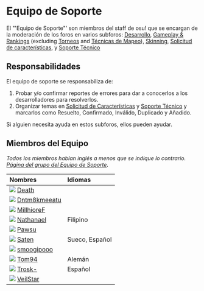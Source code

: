 # Equipo de Soporte

El "'Equipo de Soporte"' son miembros del staff de osu! que se encargan de la moderación de los foros en varios subforos: [Desarrollo](https://osu.ppy.sh/forum/2), [Gameplay & Rankings](https://osu.ppy.sh/forum/13) (excluding [Torneos](https://osu.ppy.sh/forum/55) and [Técnicas de Mapeo](https://osu.ppy.sh/forum/61)), [Skinning](https://osu.ppy.sh/forum/15), [Solicitud de características](https://osu.ppy.sh/forum/4), y [Soporte Técnico](https://osu.ppy.sh/forum/5)

## Responsabilidades

El equipo de soporte se responsabiliza de:

1.  Probar y/o confirmar reportes de errores para dar a conocerlos a los desarrolladores para resolverlos.
2.  Organizar temas en [Solicitud de Características](https://osu.ppy.sh/forum/4) y [Soporte Técnico](https://osu.ppy.sh/forum/5) y marcarlos como Resuelto, Confirmado, Inválido, Duplicado y Añadido.

Si alguien necesita ayuda en estos subforos, ellos pueden ayudar.

## Miembros del Equipo

*Todos los miembros hablan inglés a menos que se indique lo contrario. [Página del grupo del Equipo de Soporte](https://osu.ppy.sh/groups/22).*

| Nombres | Idiomas |
| :-- | :-- |
| ![][flag_US] [Death](https://osu.ppy.sh/users/3242450) | |
| ![][flag_US] [Dntm8kmeeatu](https://osu.ppy.sh/users/5428812) | |
| ![][flag_NO] [MillhioreF](https://osu.ppy.sh/users/941094) | |
| ![][flag_PH] [Nathanael](https://osu.ppy.sh/users/2295078) | Filipino |
| ![][flag_CA] [Pawsu](https://osu.ppy.sh/users/2371454) | |
| ![][flag_SE] [Saten](https://osu.ppy.sh/users/444506) | Sueco, Español |
| ![][flag_AU] [smoogipooo](https://osu.ppy.sh/users/1040328) | |
| ![][flag_DE] [Tom94](https://osu.ppy.sh/users/1857058) | Alemán |
| ![][flag_ES] [Trosk-](https://osu.ppy.sh/users/3469385) | Español |
| ![][flag_BE] [VeilStar](https://osu.ppy.sh/users/4255720) | |

[flag_AU]: /wiki/shared/flag/AU.gif
[flag_BE]: /wiki/shared/flag/BE.gif
[flag_CA]: /wiki/shared/flag/CA.gif
[flag_DE]: /wiki/shared/flag/DE.gif
[flag_ES]: /wiki/shared/flag/ES.gif
[flag_NO]: /wiki/shared/flag/NO.gif
[flag_PH]: /wiki/shared/flag/PH.gif
[flag_SE]: /wiki/shared/flag/SE.gif
[flag_US]: /wiki/shared/flag/US.gif
